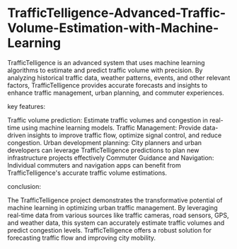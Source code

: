 # TrafficTelligence-Advanced-Traffic-Volume-Estimation-with-Machine-Learning
TrafficTelligence is an advanced system that uses machine learning algorithms to estimate and predict traffic volume with precision. By analyzing historical traffic data, weather patterns, events, and other relevant factors, TrafficTelligence provides accurate forecasts and insights to enhance traffic management, urban planning, and commuter experiences.

key features:

Traffic volume prediction: Estimate traffic volumes and congestion in real-time using machine learning models.
Traffic Management: Provide data-driven insights to improve traffic flow, optimize signal control, and reduce congestion.
 Urban development planning: City planners and urban developers can leverage TrafficTelligence predictions to plan new infrastructure projects effectively
Commuter Guidance and Navigation: Individual commuters and navigation apps can benefit from TrafficTelligence's accurate traffic volume estimations.
 
 conclusion:
 
 The TrafficTelligence project demonstrates the transformative potential of machine learning in optimizing urban traffic management. By leveraging real-time data from various sources like traffic cameras, road sensors, GPS, and weather data, this system can accurately estimate traffic volumes and predict congestion levels. TrafficTelligence offers a robust solution for forecasting traffic flow and improving city mobility.
